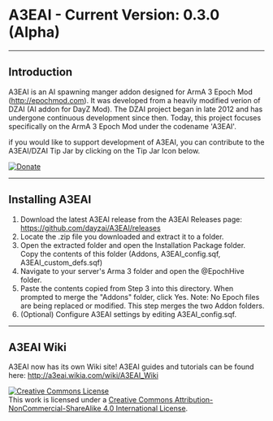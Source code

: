 A3EAI - Current Version: 0.3.0 (Alpha)
=====

---
Introduction
---
A3EAI is an AI spawning manger addon designed for ArmA 3 Epoch Mod (http://epochmod.com). It was developed from a heavily modified verion of DZAI (AI addon for DayZ Mod). The DZAI project began in late 2012 and has undergone continuous development since then. Today, this project focuses specifically on the ArmA 3 Epoch Mod under the codename 'A3EAI'.

if you would like to support development of A3EAI, you can contribute to the A3EAI/DZAI Tip Jar by clicking on the Tip Jar Icon below.

[![Donate](http://imageshack.com/a/img673/6646/qjrNdn.png)](http://imraising.com/dzai/)

---
Installing A3EAI
---
1. Download the latest A3EAI release from the A3EAI Releases page: https://github.com/dayzai/A3EAI/releases
2. Locate the .zip file you downloaded and extract it to a folder.
3. Open the extracted folder and open the Installation Package folder. Copy the contents of this folder (Addons, A3EAI_config.sqf, A3EAI_custom_defs.sqf)
4. Navigate to your server's Arma 3 folder and open the @EpochHive folder.
5. Paste the contents copied from Step 3 into this directory. When prompted to merge the "Addons" folder, click Yes. Note: No Epoch files are being replaced or modified. This step merges the two Addon folders. 
6. (Optional) Configure A3EAI settings by editing A3EAI_config.sqf. 

---
A3EAI Wiki
---
A3EAI now has its own Wiki site! A3EAI guides and tutorials can be found here: http://a3eai.wikia.com/wiki/A3EAI_Wiki

<a rel="license" href="http://creativecommons.org/licenses/by-nc-sa/4.0/"><img alt="Creative Commons License" style="border-width:0" src="https://i.creativecommons.org/l/by-nc-sa/4.0/88x31.png" /></a><br />This work is licensed under a <a rel="license" href="http://creativecommons.org/licenses/by-nc-sa/4.0/">Creative Commons Attribution-NonCommercial-ShareAlike 4.0 International License</a>.